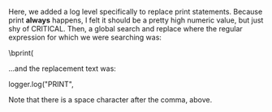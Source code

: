 Here, we added a log level specifically to replace print statements.  Because print **always** happens, I felt it should
be a pretty high numeric value, but just shy of CRITICAL.  Then, a global search and replace where the regular expression
for which we were searching was:

  \bprint\(

...and the replacement text was:

  logger.log("PRINT",

Note that there is a space character after the comma, above.

